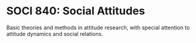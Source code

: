 # SOCI 840: Social Attitudes

Basic theories and methods in attitude research, with special attention to attitude dynamics and social relations.